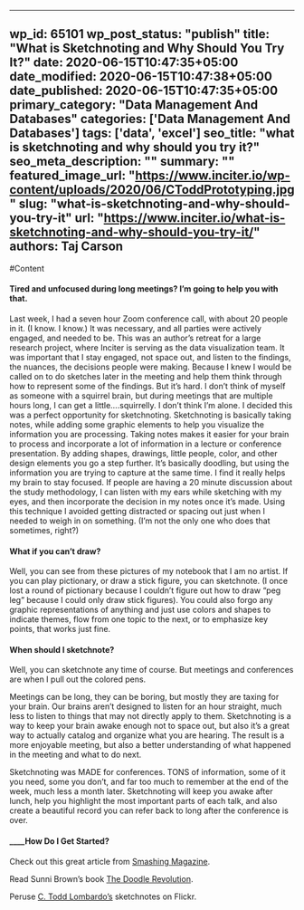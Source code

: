 
---
wp_id: 65101
wp_post_status: "publish" 
title: "What is Sketchnoting and Why Should You Try It?"
date: 2020-06-15T10:47:35+05:00
date_modified: 2020-06-15T10:47:38+05:00
date_published: 2020-06-15T10:47:35+05:00
primary_category: "Data Management And Databases"
categories: ['Data Management And Databases'] 
tags: ['data', 'excel']
seo_title: "what is sketchnoting and why should you try it?"
seo_meta_description: ""
summary: ""
featured_image_url: "https://www.inciter.io/wp-content/uploads/2020/06/CToddPrototyping.jpg"
slug: "what-is-sketchnoting-and-why-should-you-try-it"
url: "https://www.inciter.io/what-is-sketchnoting-and-why-should-you-try-it/"
authors: Taj Carson
---

#Content



#### Tired and unfocused during long meetings? I’m going to help you with that.
Last week, I had a seven hour Zoom conference call, with about 20 people in it. (I know. I know.) It was necessary, and all parties were actively engaged, and needed to be. This was an author’s retreat for a large research project, where Inciter is serving as the data visualization team. It was important that I stay engaged, not space out, and listen to the findings, the nuances, the decisions people were making. Because I knew I would be called on to do sketches later in the meeting and help them think through how to represent some of the findings.
But it’s hard. I don’t think of myself as someone with a squirrel brain, but during meetings that are multiple hours long, I can get a little….squirrelly. I don’t think I’m alone.
I decided this was a perfect opportunity for sketchnoting. Sketchnoting is basically taking notes, while adding some graphic elements to help you visualize the information you are processing. Taking notes makes it easier for your brain to process and incorporate a lot of information in a lecture or conference presentation. By adding shapes, drawings, little people, color, and other design elements you go a step further.
It’s basically doodling, but using the information you are trying to capture at the same time. I find it really helps my brain to stay focused. If people are having a 20 minute discussion about the study methodology, I can listen with my ears while sketching with my eyes, and then incorporate the decision in my notes once it’s made. Using this technique I avoided getting distracted or spacing out just when I needed to weigh in on something. (I’m not the only one who does that sometimes, right?)
#### __What if you can’t draw?__
Well, you can see from these pictures of my notebook that I am no artist. If you can play pictionary, or draw a stick figure, you can sketchnote. (I once lost a round of pictionary because I couldn’t figure out how to draw “peg leg” because I could only draw stick figures). You could also forgo any graphic representations of anything and just use colors and shapes to indicate themes, flow from one topic to the next, or to emphasize key points, that works just fine.

#### When should I sketchnote?
Well, you can sketchnote any time of course. But meetings and conferences are when I pull out the colored pens.

Meetings can be long, they can be boring, but mostly they are taxing for your brain. Our brains aren’t designed to listen for an hour straight, much less to listen to things that may not directly apply to them. Sketchnoting is a way to keep your brain awake enough not to space out, but also it’s a great way to actually catalog and organize what you are hearing. The result is a more enjoyable meeting, but also a better understanding of what happened in the meeting and what to do next.

Sketchnoting was MADE for conferences. TONS of information, some of it you need, some you don’t, and far too much to remember at the end of the week, much less a month later. Sketchnoting will keep you awake after lunch, help you highlight the most important parts of each talk, and also create a beautiful record you can refer back to long after the conference is over.
#### ______How Do I Get Started?__
Check out this great article from [Smashing Magazine](http://smashingmagazine.com/2014/11/how-to-get-started-with-sketchnotes/).&nbsp;

Read Sunni Brown’s book [The Doodle Revolution](https://www.amazon.com/Doodle-Revolution-Unlock-Power-Differently/dp/1591847036/ref=sr_1_1?crid=35U9ASCFGDFB7&amp;dchild=1&amp;keywords=doodle+revolution&amp;qid=1590765013&amp;s=books&amp;sprefix=doodle+revolu%2Cstripbooks%2C141&amp;sr=1-1).

Peruse [C. Todd Lombardo’s](https://www.flickr.com/photos/iamctodd/with/7463159064/) sketchnotes on Flickr.



